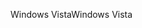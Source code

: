 <span data-ttu-id="e515b-101">Windows Vista</span><span class="sxs-lookup"><span data-stu-id="e515b-101">Windows Vista</span></span>